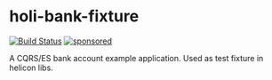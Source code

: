 # holi-bank-fixture

[![Build Status](https://github.com/holixon/holi-bank-fixture/workflows/Development%20branches/badge.svg)](https://github.com/holixon/holi-bank-fixture/actions)
[![sponsored](https://img.shields.io/badge/sponsoredBy-Holisticon-RED.svg)](https://holisticon.de/)

A CQRS/ES bank account example application. Used as test fixture in helicon libs.
